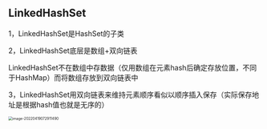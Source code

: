 ## LinkedHashSet

1，LinkedHashSet是HashSet的子类

2，LinkedHashSet底层是数组+双向链表

LinkedHashSet不在数组中存数据（仅用数组在元素hash后确定存放位置，不同于HashMap）而将数组存放到双向链表中

3，LinkedHashSet用双向链表来维持元素顺序看似以顺序插入保存（实际保存地址是根据hash值也就是无序的）

<img src="C:\Users\DELL\AppData\Roaming\Typora\typora-user-images\image-20220419072911490.png" alt="image-20220419072911490" style="zoom: 50%;" />